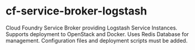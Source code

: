 # cf-service-broker-logstash
Cloud Foundry Service Broker providing Logstash Service Instances. Supports deployment to OpenStack and Docker. Uses Redis Database for management. Configuration files and deployment scripts must be added. 
